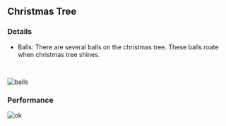## Christmas Tree


### Details
 - Balls:
    There are several balls on the christmas tree. These balls roate when christmas tree shines. <br />
  <br />
  
   ![balls](https://cloud.githubusercontent.com/assets/16565587/24786859/6cf7d5f8-1b19-11e7-9a0d-7ca085157513.gif)

### Performance

  ![ok](https://cloud.githubusercontent.com/assets/16565587/24786708/7c3480a8-1b18-11e7-9036-346c54370257.gif)
